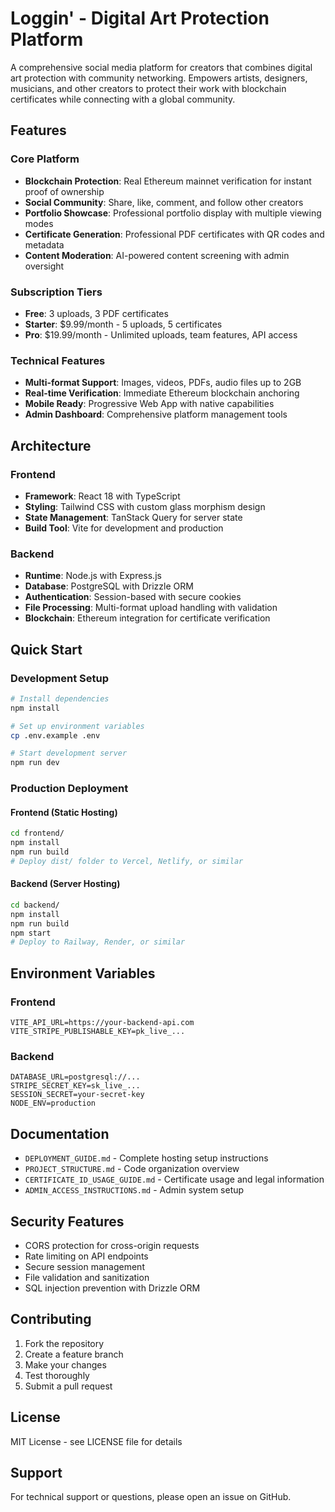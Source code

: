 # Loggin' - Digital Art Protection Platform

A comprehensive social media platform for creators that combines digital art protection with community networking. Empowers artists, designers, musicians, and other creators to protect their work with blockchain certificates while connecting with a global community.

## Features

### Core Platform
- **Blockchain Protection**: Real Ethereum mainnet verification for instant proof of ownership
- **Social Community**: Share, like, comment, and follow other creators
- **Portfolio Showcase**: Professional portfolio display with multiple viewing modes
- **Certificate Generation**: Professional PDF certificates with QR codes and metadata
- **Content Moderation**: AI-powered content screening with admin oversight

### Subscription Tiers
- **Free**: 3 uploads, 3 PDF certificates
- **Starter**: $9.99/month - 5 uploads, 5 certificates
- **Pro**: $19.99/month - Unlimited uploads, team features, API access

### Technical Features
- **Multi-format Support**: Images, videos, PDFs, audio files up to 2GB
- **Real-time Verification**: Immediate Ethereum blockchain anchoring
- **Mobile Ready**: Progressive Web App with native capabilities
- **Admin Dashboard**: Comprehensive platform management tools

## Architecture

### Frontend
- **Framework**: React 18 with TypeScript
- **Styling**: Tailwind CSS with custom glass morphism design
- **State Management**: TanStack Query for server state
- **Build Tool**: Vite for development and production

### Backend
- **Runtime**: Node.js with Express.js
- **Database**: PostgreSQL with Drizzle ORM
- **Authentication**: Session-based with secure cookies
- **File Processing**: Multi-format upload handling with validation
- **Blockchain**: Ethereum integration for certificate verification

## Quick Start

### Development Setup
```bash
# Install dependencies
npm install

# Set up environment variables
cp .env.example .env

# Start development server
npm run dev
```

### Production Deployment

#### Frontend (Static Hosting)
```bash
cd frontend/
npm install
npm run build
# Deploy dist/ folder to Vercel, Netlify, or similar
```

#### Backend (Server Hosting)
```bash
cd backend/
npm install
npm run build
npm start
# Deploy to Railway, Render, or similar
```

## Environment Variables

### Frontend
```env
VITE_API_URL=https://your-backend-api.com
VITE_STRIPE_PUBLISHABLE_KEY=pk_live_...
```

### Backend
```env
DATABASE_URL=postgresql://...
STRIPE_SECRET_KEY=sk_live_...
SESSION_SECRET=your-secret-key
NODE_ENV=production
```

## Documentation

- `DEPLOYMENT_GUIDE.md` - Complete hosting setup instructions
- `PROJECT_STRUCTURE.md` - Code organization overview
- `CERTIFICATE_ID_USAGE_GUIDE.md` - Certificate usage and legal information
- `ADMIN_ACCESS_INSTRUCTIONS.md` - Admin system setup

## Security Features

- CORS protection for cross-origin requests
- Rate limiting on API endpoints
- Secure session management
- File validation and sanitization
- SQL injection prevention with Drizzle ORM

## Contributing

1. Fork the repository
2. Create a feature branch
3. Make your changes
4. Test thoroughly
5. Submit a pull request

## License

MIT License - see LICENSE file for details

## Support

For technical support or questions, please open an issue on GitHub.